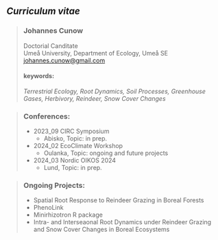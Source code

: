 ## _Curriculum vitae_

>### **Johannes Cunow**
>Doctorial Canditate  
>Umeå University, Department of Ecology, Umeå SE  
>johannes.cunow@gmail.com  
>
>
>#### **keywords:**  
>*Terrestrial Ecology, Root Dynamics, Soil Processes, Greenhouse Gases, Herbivory, Reindeer, Snow Cover Changes*

>###  **Conferences:**
>  * 2023_09 CIRC Symposium
>     * Abisko, Topic: in prep. 
>  * 2024_02 EcoClimate Workshop
>     * Oulanka, Topic: ongoing and future projects  
>  * 2024_03 Nordic OIKOS 2024
>     * Lund, Topic: in prep.

>### **Ongoing Projects:**
>  * Spatial Root Response to Reindeer Grazing in Boreal Forests
>  * PhenoLink
>  * Minirhizotron R package
>  * Intra- and Interseaonal Root Dynamics under Reindeer Grazing and Snow Cover Changes in Boreal Ecosystems
